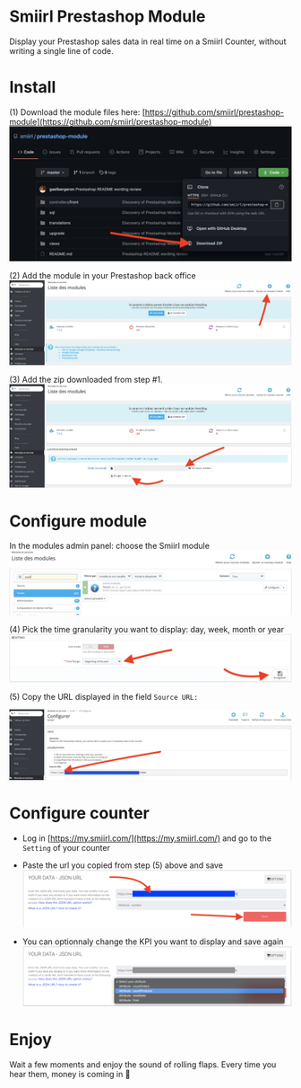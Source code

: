 # Smiirl Prestashop Module
Display your Prestashop sales data in real time on a Smiirl Counter, without writing a single line of code.

# Install
(1) Download the module files here: [https://github.com/smiirl/prestashop-module](https://github.com/smiirl/prestashop-module)
![get the module zip](doc/getZip.png?raw=true)

(2) Add the module in your Prestashop back office 
![add a module ](doc/addModule.png?raw=true)

(3) Add the zip downloaded from step #1.
![add a module zip](doc/addModuleZip.png?raw=true)

# Configure module
In the modules admin panel: choose the Smiirl module
![find config module](doc/configModule.png?raw=true)

(4) Pick the time granularity you want to display: day, week, month or year
![setting module config](doc/configModuleField.png?raw=true)

(5) Copy the URL displayed in the field `Source URL:`

![get url](doc/getSourceUrl.png?raw=true)


# Configure counter

- Log in [https://my.smiirl.com/](https://my.smiirl.com/) and go to the `Setting` of your counter
- Paste the url you copied from step (5) above and save
![set url](doc/setUrl.png?raw=true)

- You can optionnaly change the KPI you want to display and save again
![set attribute](doc/setAttribute.png?raw=true)


# Enjoy
Wait a few moments and enjoy the sound of rolling flaps. Every time you hear them, money is coming in 🤑

